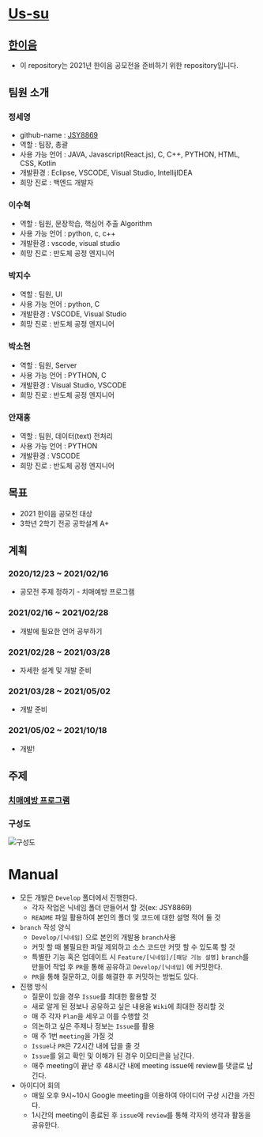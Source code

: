 # [Us-su](https://github.com/JSY8869/Us-su/issues/2#issuecomment-751324185)
## [한이음](https://www.hanium.or.kr/portal/hanium/mainOverview.do)
- 이 repository는 2021년 한이음 공모전을 준비하기 위한 repository입니다.
## 팀원 소개
### 정세영
- github-name : [JSY8869](https://github.com/JSY8869)
- 역할 : 팀장, 총괄
- 사용 가능 언어 : JAVA, Javascript(React.js), C, C++, PYTHON, HTML, CSS, Kotlin
- 개발환경 : Eclipse, VSCODE, Visual Studio, IntellijIDEA
- 희망 진로 : 백엔드 개발자
### 이수혁
- 역할 : 팀원, 문장학습, 핵심어 추출 Algorithm
- 사용 가능 언어 : python, c, c++
- 개발환경 : vscode, visual studio
- 희망 진로 : 반도체 공정 엔지니어
### 박지수
- 역할 : 팀원, UI
- 사용 가능 언어 : python, C
- 개발환경 : VSCODE, Visual Studio
- 희망 진로 : 반도체 공정 엔지니어
### 박소현
- 역할 : 팀원, Server
- 사용 가능 언어 : PYTHON, C
- 개발환경 : Visual Studio, VSCODE
- 희망 진로 : 반도체 공정 엔지니어
### 안재홍
- 역할 : 팀원, 데이터(text) 전처리
- 사용 가능 언어 : PYTHON
- 개발환경 : VSCODE
- 희망 진로 : 반도체 공정 엔지니어
## 목표
- 2021 한이음 공모전 대상
- 3학년 2학기 전공 공학설계 A+
## 계획
### 2020/12/23 ~ 2021/02/16
- 공모전 주제 정하기 - 치매예방 프로그램
### 2021/02/16 ~ 2021/02/28
- 개발에 필요한 언어 공부하기
### 2021/02/28 ~ 2021/03/28
- 자세한 설계 및 개발 준비
### 2021/03/28 ~ 2021/05/02
- 개발 준비
### 2021/05/02 ~ 2021/10/18
- 개발!
## 주제
### [치매예방 프로그램](https://github.com/JSY8869/Us-su/issues/1#issuecomment-778320256)
### 구성도
![구성도](https://user-images.githubusercontent.com/65009713/124792197-c1353200-df87-11eb-89ea-7e3ca9a41524.PNG)
# Manual
- 모든 개발은 `Develop` 폴더에서 진행한다.
  - 각자 작업은 닉네임 폴더 만들어서 할 것(ex: JSY8869)
  - `README` 파일 활용하여 본인의 폴더 및 코드에 대한 설명 적어 둘 것
- `branch` 작성 양식
  - `Develop/[닉네임]` 으로 본인의 개발용 `branch`사용
  - 커밋 할 때 불필요한 파일 제외하고 소스 코드만 커밋 할 수 있도록 할 것
  - 특별한 기능 혹은 업데이트 시 `Feature/[닉네임]/[해당 기능 설명]` `branch`를 만들어 작업 후 `PR`을 통해 공유하고 `Develop/[닉네임]` 에 커밋한다.
  - `PR`을 통해 질문하고, 이를 해결한 후 커밋하는 방법도 있다.
- 진행 방식
  - 질문이 있을 경우 `Issue`를 최대한 활용할 것
  - 새로 알게 된 정보나 공유하고 싶은 내용을 `Wiki`에 최대한 정리할 것
  - 매 주 각자 `Plan`을 세우고 이를 수행할 것
  - 의논하고 싶은 주제나 정보는 `Issue`를 활용
  - 매 주 1번 `meeting`을 가질 것
  - `Issue`나 `PR`은 72시간 내에 답을 줄 것
  - `Issue`를 읽고 확인 및 이해가 된 경우 이모티콘을 남긴다.
  - 매주 meeting이 끝난 후 48시간 내에 meeting issue에 review를 댓글로 남긴다.
- 아이디어 회의
  - 매일 오후 9시~10시 Google meeting을 이용하여 아이디어 구상 시간을 가진다.
  - 1시간의 meeting이 종료된 후 `issue`에 `review`를 통해 각자의 생각과 활동을 공유한다.
